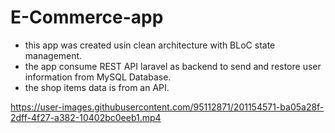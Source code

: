 # E-Commerce-app
- this app was created usin clean architecture with BLoC state management.
- the app consume REST API laravel as backend to send and restore user information from MySQL Database.
- the shop items data is from an API.

https://user-images.githubusercontent.com/95112871/201154571-ba05a28f-2dff-4f27-a382-10402bc0eeb1.mp4

